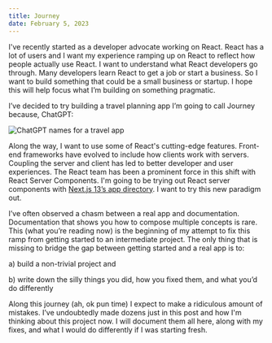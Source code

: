 ```yaml
---
title: Journey
date: February 5, 2023
---
```


I've recently started as a developer advocate working on React. React has a lot of users and I want my experience ramping up on React to reflect how people actually use React. I want to understand what React developers go through. Many developers learn React to get a job or start a business. So I want to build something that could be a small business or startup. I hope this will help focus what I’m building on something pragmatic.

I’ve decided to try building a travel planning app I’m going to call Journey because, ChatGPT:

![ChatGPT names for a travel app](/img/journey/chatgpt.png "ChatGPT")

Along the way, I want to use some of React's cutting-edge features. Front-end frameworks have evolved to include how clients work with servers. Coupling the server and client has led to better developer and user experiences. The React team has been a prominent force in this shift with React Server Components. I'm going to be trying out React server components with [Next.js 13’s app directory](https://beta.nextjs.org/docs/app-directory-roadmap). I want to try this new paradigm out. 

I’ve often observed a chasm between a real app and documentation. Documentation that shows you how to compose multiple concepts is rare. This (what you’re reading now) is the beginning of my attempt to fix this ramp from getting started to an intermediate project. The only thing that is missing to bridge the gap between getting started and a real app is to:

a) build a non-trivial project and 

b) write down the silly things you did, how you fixed them, and what you’d do differently

Along this journey (ah, ok pun time) I expect to make a ridiculous amount of mistakes. I’ve undoubtedly made dozens just in this post and how I'm thinking about this project now. I will document them all here, along with my fixes, and what I would do differently if I was starting fresh.
